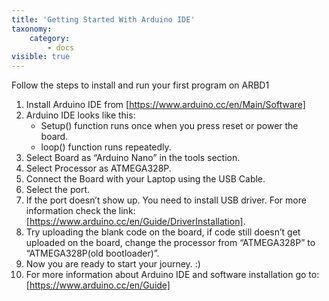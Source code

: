 ```yaml
---
title: 'Getting Started With Arduino IDE'
taxonomy:
    category:
        - docs
visible: true
---
```


Follow the steps to install and run your first program on ARBD1
1. Install Arduino IDE from [https://www.arduino.cc/en/Main/Software]
2. Arduino IDE looks like this:
    + Setup() function runs once when you press reset or power the board.
    + loop() function runs repeatedly.
3. Select Board as “Arduino Nano” in the  tools section. 
4. Select Processor as ATMEGA328P.
5. Connect the Board with your Laptop using the USB Cable.
6. Select the port.
7. If the port doesn’t show up. You need to install USB driver. For more information check the link: [https://www.arduino.cc/en/Guide/DriverInstallation].
8. Try uploading the blank code on the board, if code still doesn’t get uploaded on the board, change the processor from “ATMEGA328P”  to “ATMEGA328P(old bootloader)”.
9. Now you are ready to start your journey. :)
10. For more information about Arduino IDE and software installation go to: [https://www.arduino.cc/en/Guide]